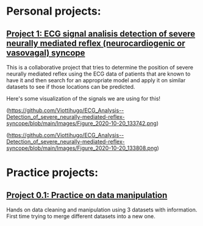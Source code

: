 # Personal projects:

## [Project 1: ECG signal analisis detection of severe neurally mediated reflex (neurocardiogenic or vasovagal) syncope](https://github.com/Viottihugo/Detection-of-severe-neurally-mediated-reflex-syncope)

This is a collaborative project that tries to determine the position of severe neurally mediated reflex using the ECG data of patients that are known to have it and then search for an appropriate model and apply it on similar datasets to see if those locations can be predicted.

Here's some visualization of the signals we are using for this!

(https://github.com/Viottihugo/ECG_Analysis--Detection_of_severe_neurally-mediated-reflex-syncope/blob/main/Images/Figure_2020-10-20_133742.png)

(https://github.com/Viottihugo/ECG_Analysis--Detection_of_severe_neurally-mediated-reflex-syncope/blob/main/Images/Figure_2020-10-20_133808.png)

# Practice projects:

## [Project 0.1: Practice on data manipulation](https://github.com/Viottihugo/Practice-Project--Preparing-data)

Hands on data cleaning and manipulation using 3 datasets with information. First time trying to merge different datasets into a new one.
